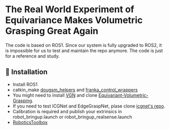 # The Real World Experiment of Equivariance Makes Volumetric Grasping Great Again
The code is based on ROS1. Since our system is fully upgraded to ROS2, it is impossible for us to test and maintain the repo anymore. The code is just for a reference and study.

## 🔧 Installation
- Install ROS1
- catkin_make [dougsm_helpers](dougsm_helpers) and [franka_control_wrappers](franka_control_wrappers)
- You might need to install [VGN](https://github.com/ethz-asl/vgn) and clone [Equivariant-Volumetric-Grasping](https://github.com/mousecpn/Equivariant-Volumetric-Grasping).
- If you need to test ICGNet and EdgeGraspNet, plase clone [icgnet's repo](https://github.com/renezurbruegg/icg_benchmark).
- Calibration is required and publish your extrinsics in robot_bringup.launch or robot_bringup_realsense.launch
- [RoboticsToolbox](https://github.com/petercorke/robotics-toolbox-python)

